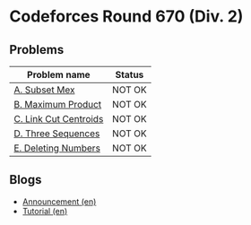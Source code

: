 # Codeforces Round 670 (Div. 2)

## Problems

|Problem name|Status|
|------------|---------|
| [A. Subset Mex](problems/A._Subset_Mex.md)|NOT OK|
| [B. Maximum Product](problems/B._Maximum_Product.md)|NOT OK|
| [C. Link Cut Centroids](problems/C._Link_Cut_Centroids.md)|NOT OK|
| [D. Three Sequences](problems/D._Three_Sequences.md)|NOT OK|
| [E. Deleting Numbers](problems/E._Deleting_Numbers.md)|NOT OK|
## Blogs

- [Announcement (en)](blogs/Announcement_(en).md)
- [Tutorial (en)](blogs/Tutorial_(en).md)
